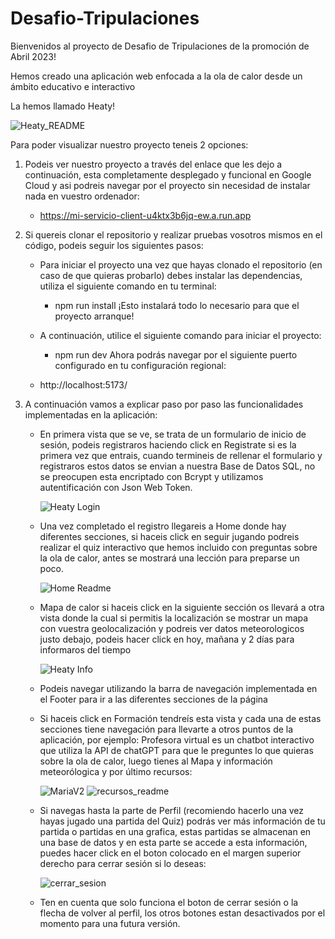 # Desafio-Tripulaciones

Bienvenidos al proyecto de Desafio de Tripulaciones de la promoción de Abril 2023!

Hemos creado una aplicación web enfocada a la ola de calor desde un ámbito educativo e interactivo

La hemos llamado Heaty!

![Heaty_README](client/public/assets/Heaty_README.png)

Para poder visualizar nuestro proyecto teneis 2 opciones:

1. Podeis ver nuestro proyecto a través del enlace que les dejo a continuación, esta completamente desplegado y funcional en Google Cloud y asi podreis navegar por el proyecto sin necesidad de instalar nada en vuestro ordenador:

    - https://mi-servicio-client-u4ktx3b6jq-ew.a.run.app

2. Si quereis clonar el repositorio y realizar pruebas vosotros mismos en el código, podeis seguir los siguientes pasos:

    - Para iniciar el proyecto una vez que hayas clonado el repositorio (en caso de que quieras probarlo) debes instalar las dependencias, utiliza el siguiente comando en tu terminal:

        - npm run install ¡Esto instalará todo lo necesario para que el proyecto arranque!


    - A continuación, utilice el siguiente comando para iniciar el proyecto:

        - npm run dev Ahora podrás navegar por el siguiente puerto configurado en tu configuración regional:


    - http://localhost:5173/

3. A continuación vamos a explicar paso por paso las funcionalidades implementadas en la aplicación:

    - En primera vista que se ve, se trata de un formulario de inicio de sesión, podeis registraros haciendo click en Registrate si es la primera vez que entrais, cuando termineis de rellenar el formulario y registraros estos datos se envian a nuestra Base de Datos SQL, no se preocupen esta encriptado con Bcrypt y utilizamos autentificación con Json Web Token.

        ![Heaty Login](client/public/assets/heaty_login.png)

    - Una vez completado el registro llegareis a Home donde hay diferentes secciones, si haceis click en seguir jugando podreis realizar el quiz interactivo que hemos incluido con preguntas sobre la ola de calor, antes se mostrará una lección para preparse un poco.

         ![Home Readme](client/public/assets/home_readme.png)

    - Mapa de calor si haceis click en la siguiente sección os llevará a otra vista donde la cual si permitis la localización se mostrar un mapa con vuestra geolocalización y podreis ver datos meteorologicos justo debajo, podeis hacer click en hoy, mañana y 2 días para informaros del tiempo

        ![Heaty Info](client/public/assets/Heaty_Info.png)

    - Podeis navegar utilizando la barra de navegación implementada en el Footer para ir a las diferentes secciones de la página

    - Si haceis click en Formación tendreís esta vista y cada una de estas secciones tiene navegación para llevarte a otros puntos de la aplicación, por ejemplo: Profesora virtual es un chatbot interactivo que utiliza la API de chatGPT para que le preguntes lo que quieras sobre la ola de calor, luego tienes al Mapa y información meteorólogica y por último recursos:

        ![MariaV2](client/public/assets/MariaV2.png)
        ![recursos_readme](client/public/assets/recursos.readme.png)

    - Si navegas hasta la parte de Perfil (recomiendo hacerlo una vez hayas jugado una partida del Quiz) podrás ver más información de tu partida o partidas en una grafica, estas partidas se almacenan en una base de datos y en esta parte se accede a esta información, puedes hacer click en el boton colocado en el margen superior derecho para cerrar sesión si lo deseas:

        ![cerrar_sesion](client/public/assets/cerrar_sesion.png)

    - Ten en cuenta que solo funciona el boton de cerrar sesión o la flecha de volver al perfil, los otros botones estan desactivados por el momento para una futura versión.